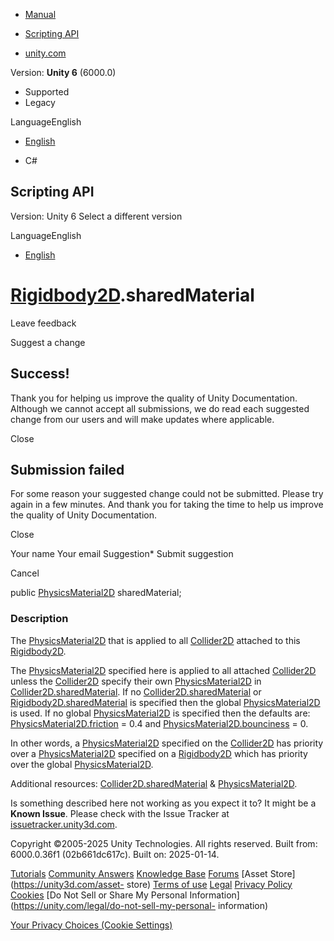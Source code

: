 [ ]()

  * [Manual](../Manual/index.html)
  * [Scripting API](../ScriptReference/index.html)

  * [unity.com](https://unity.com/)

Version: **Unity 6** (6000.0)

  * Supported
  * Legacy

LanguageEnglish

  * [English]()

  * C#

[ ](https://docs.unity3d.com)

## Scripting API

Version: Unity 6 Select a different version

LanguageEnglish

  * [English]()

#  [Rigidbody2D](Rigidbody2D.html).sharedMaterial

Leave feedback

Suggest a change

## Success!

Thank you for helping us improve the quality of Unity Documentation. Although
we cannot accept all submissions, we do read each suggested change from our
users and will make updates where applicable.

Close

## Submission failed

For some reason your suggested change could not be submitted. Please <a>try
again</a> in a few minutes. And thank you for taking the time to help us
improve the quality of Unity Documentation.

Close

Your name Your email Suggestion* Submit suggestion

Cancel

[ ]()

public [PhysicsMaterial2D](PhysicsMaterial2D.html) sharedMaterial;

### Description

The [PhysicsMaterial2D](PhysicsMaterial2D.html) that is applied to all
[Collider2D](Collider2D.html) attached to this
[Rigidbody2D](Rigidbody2D.html).

The [PhysicsMaterial2D](PhysicsMaterial2D.html) specified here is applied to
all attached [Collider2D](Collider2D.html) unless the
[Collider2D](Collider2D.html) specify their own
[PhysicsMaterial2D](PhysicsMaterial2D.html) in
[Collider2D.sharedMaterial](Collider2D-sharedMaterial.html). If no
[Collider2D.sharedMaterial](Collider2D-sharedMaterial.html) or
[Rigidbody2D.sharedMaterial](Rigidbody2D-sharedMaterial.html) is specified
then the global [PhysicsMaterial2D](PhysicsMaterial2D.html) is used. If no
global [PhysicsMaterial2D](PhysicsMaterial2D.html) is specified then the
defaults are: [PhysicsMaterial2D.friction](PhysicsMaterial2D-friction.html) =
0.4 and [PhysicsMaterial2D.bounciness](PhysicsMaterial2D-bounciness.html) = 0.  
  
In other words, a [PhysicsMaterial2D](PhysicsMaterial2D.html) specified on the
[Collider2D](Collider2D.html) has priority over a
[PhysicsMaterial2D](PhysicsMaterial2D.html) specified on a
[Rigidbody2D](Rigidbody2D.html) which has priority over the global
[PhysicsMaterial2D](PhysicsMaterial2D.html).  
  
Additional resources:
[Collider2D.sharedMaterial](Collider2D-sharedMaterial.html) &
[PhysicsMaterial2D](PhysicsMaterial2D.html).

Is something described here not working as you expect it to? It might be a
**Known Issue**. Please check with the Issue Tracker at
[issuetracker.unity3d.com](https://issuetracker.unity3d.com).

Copyright ©2005-2025 Unity Technologies. All rights reserved. Built from:
6000.0.36f1 (02b661dc617c). Built on: 2025-01-14.

[Tutorials](https://unity3d.com/learn) [Community
Answers](https://answers.unity3d.com) [Knowledge
Base](https://support.unity3d.com/hc/en-us)
[Forums](https://forum.unity3d.com) [Asset Store](https://unity3d.com/asset-
store) [Terms of use](https://docs.unity3d.com/Manual/TermsOfUse.html)
[Legal](https://unity.com/legal) [Privacy
Policy](https://unity.com/legal/privacy-policy)
[Cookies](https://unity.com/legal/cookie-policy) [Do Not Sell or Share My
Personal Information](https://unity.com/legal/do-not-sell-my-personal-
information)

[Your Privacy Choices (Cookie Settings)](javascript:void\(0\);)

